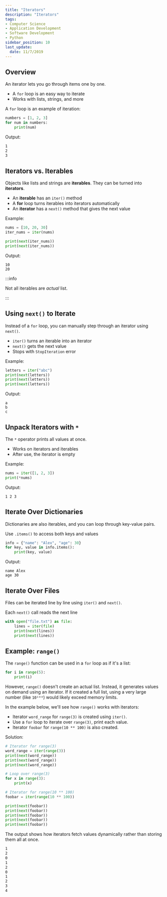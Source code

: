 ```yaml
---
title: "Iterators"
description: "Iterators"
tags: 
- Computer Science
- Application Development
- Software Development
- Python
sidebar_position: 10
last_update:
  date: 11/7/2019
---
```



## Overview  

An iterator lets you go through items one by one.  

- A `for` loop is an easy way to iterate  
- Works with lists, strings, and more  

A `for` loop is an example of iteration:  

```python
numbers = [1, 2, 3]  
for num in numbers:  
    print(num)
```  

Output:  

```bash
1  
2  
3  
```

## Iterators vs. Iterables  

Objects like lists and strings are **iterables**. They can be turned into **iterators**.  

- An **iterable** has an `iter()` method  
- A **for** loop turns iterables into iterators automatically  
- An **iterator** has a `next()` method that gives the next value  

Example: 

```python
nums = [10, 20, 30]  
iter_nums = iter(nums)  

print(next(iter_nums))  
print(next(iter_nums))  
```

Output:

```
10  
20  
```

:::info 

Not all iterables are *actual* list.

:::

## Using `next()` to Iterate  

Instead of a `for` loop, you can manually step through an iterator using `next()`.  

- `iter()` turns an iterable into an iterator  
- `next()` gets the next value  
- Stops with `StopIteration` error  

Example: 

```python
letters = iter("abc")  
print(next(letters))  
print(next(letters))  
print(next(letters))  
```

Output:

```
a  
b  
c  
```

## Unpack Iterators with `*`

The `*` operator prints all values at once.  

- Works on iterators and iterables  
- After use, the iterator is empty  

Example:

```python
nums = iter([1, 2, 3])  
print(*nums)  
```

Output:

```
1 2 3  
```

## Iterate Over Dictionaries  

Dictionaries are also iterables, and you can loop through key-value pairs.  

Use `.items()` to access both keys and values  

```python
info = {"name": "Alex", "age": 30}  
for key, value in info.items():  
    print(key, value)  
```

Output:

```
name Alex  
age 30  
```

## Iterate Over Files  

Files can be iterated line by line using `iter()` and `next()`.  

Each `next()` call reads the next line  

```python
with open("file.txt") as file:  
    lines = iter(file)  
    print(next(lines))  
    print(next(lines))  
```

## Example: `range()`  

The `range()` function can be used in a `for` loop as if it's a list:  

```python
for i in range(5):
    print(i)
```

However, `range()` doesn't create an actual list. Instead, it generates values on demand using an iterator. If it created a full list, using a very large number (like `10¹⁰⁰`) would likely exceed memory limits.  

In the example below, we'll see how `range()` works with iterators:  

- Iterator `word_range` for `range(3)` is created using `iter()`.  
- Use a `for` loop to iterate over `range(3)`, print each value.  
- Iterator `foobar` for `range(10 ** 100)` is also created.

Solution:

```python
# Iterator for range(3)
word_range = iter(range(3))
print(next(word_range))
print(next(word_range))
print(next(word_range))

# Loop over range(3)
for x in range(3):
    print(x)

# Iterator for range(10 ** 100)
foobar = iter(range(10 ** 100))

print(next(foobar))
print(next(foobar))
print(next(foobar))
print(next(foobar))
print(next(foobar))
```

The output shows how iterators fetch values dynamically rather than storing them all at once. 

```bash
1
2
0
1
2
0
1
2
3
4
```  
